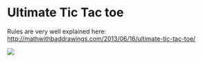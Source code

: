 Ultimate Tic Tac toe
=================

Rules are very well explained here: http://mathwithbaddrawings.com/2013/06/16/ultimate-tic-tac-toe/

<img src="https://raw.github.com/kennycason/ultimate_tictactoe/master/datarank_logo.png"/>
